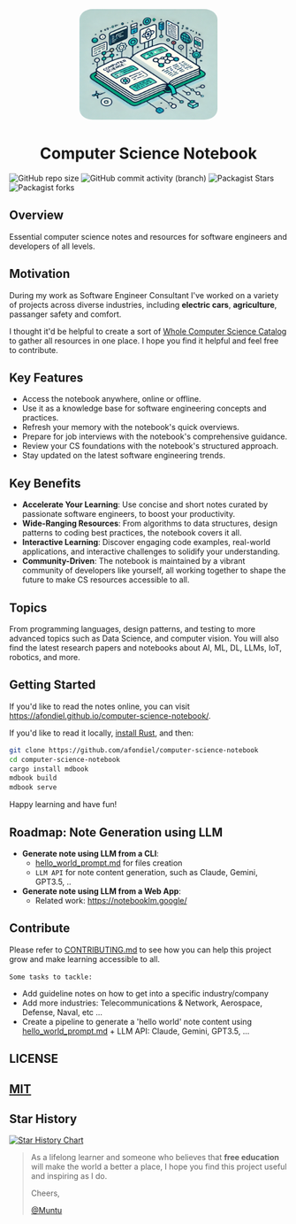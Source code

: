 <p align="center" width="100%">
    <img src="./outro/tools/logo-new.png" height = 200 width="250" style="border:0px solid #FFFFFF; padding:1px; margin:1px; border-radius: 10%;">
</p>

<h1 align="center" width="100%">Computer Science Notebook</h1>

![GitHub repo size](https://img.shields.io/github/repo-size/afondiel/computer-science-notebook) ![GitHub commit activity (branch)](https://img.shields.io/github/commit-activity/t/afondiel/computer-science-notebook/master) ![Packagist Stars](https://img.shields.io/github/stars/afondiel/computer-science-notebook.svg) ![Packagist forks](https://img.shields.io/github/forks/afondiel/computer-science-notebook.svg) 

## Overview

Essential computer science notes and resources for software engineers and developers of all levels.

## Motivation

During my work as Software Engineer Consultant I've worked on a variety of projects across diverse industries, including **electric cars**, **agriculture**, passanger safety and comfort.

I thought it'd be helpful to create a sort of [Whole Computer Science Catalog](https://en.wikipedia.org/wiki/Whole_Earth_Catalog) to gather all resources in one place. I hope you find it helpful and feel free to contribute.

## Key Features
- Access the notebook anywhere, online or offline.
- Use it as a knowledge base for software engineering concepts and practices.
- Refresh your memory with the notebook's quick overviews.
- Prepare for job interviews with the notebook's comprehensive guidance.
- Review your CS foundations with the notebook's structured approach.
- Stay updated on the latest software engineering trends.


## Key Benefits
- **Accelerate Your Learning**: Use concise and short notes curated by passionate software engineers, to boost your productivity.
- **Wide-Ranging Resources**: From algorithms to data structures, design patterns to coding best practices, the notebook covers it all.
- **Interactive Learning**: Discover engaging code examples, real-world applications, and interactive challenges to solidify your understanding.
- **Community-Driven**: The notebook is maintained by a vibrant community of developers like yourself, all working together to shape the future to make CS resources accessible to all.

## Topics

From programming languages, design patterns, and testing to more advanced topics such as Data Science, and computer vision. You will also find the latest research papers and notebooks about AI, ML, DL, LLMs, IoT, robotics, and more.

## Getting Started

If you'd like to read the notes online, you can visit https://afondiel.github.io/computer-science-notebook/.

If you'd like to read it locally, [install Rust](https://www.rust-lang.org/tools/install), and then:

```bash
git clone https://github.com/afondiel/computer-science-notebook
cd computer-science-notebook
cargo install mdbook
mdbook build
mdbook serve
```

Happy learning and have fun!

## Roadmap: Note Generation using LLM

- **Generate note using LLM from a CLI**: 
  - [hello_world_prompt.md](./hello_world_prompt.md) for files creation
  - `LLM API` for note content generation, such as Claude, Gemini, GPT3.5, .. 
- **Generate note using LLM from a Web App**:
    - Related work: https://notebooklm.google/

## Contribute

Please refer to [CONTRIBUTING.md](./CONTRIBUTING.md) to see how you can help this project grow and make learning accessible to all.


`Some tasks to tackle:`

- Add guideline notes on how to get into a specific industry/company
- Add more industries: Telecommunications & Network, Aerospace, Defense, Naval, etc ...
- Create a pipeline to generate a 'hello world' note content using [hello_world_prompt.md](./hello_world_prompt.md) + LLM API: Claude, Gemini, GPT3.5, ... 


## LICENSE

[MIT](https://en.wikipedia.org/wiki/MIT_License)
--

## Star History

[![Star History Chart](https://api.star-history.com/svg?repos=afondiel/computer-science-notebook&type=Date)](https://star-history.com/#afondiel/computer-science-notebook&Date)

>As a lifelong learner and someone who believes that **free education** will make the world a better a place, I hope you find this project useful and inspiring as I do.
>
>Cheers,
>
>[@Muntu](https://github.com/afondiel)



